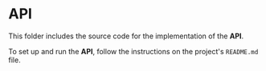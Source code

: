 # API

This folder includes the source code for the implementation of the **API**.

To set up and run the **API**, follow the instructions on the project's `README.md` file.